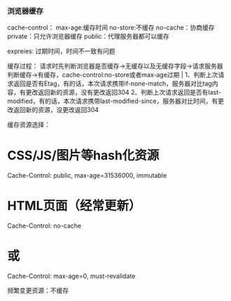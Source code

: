 ### 浏览器缓存
cache-control：
max-age:缓存时间
no-store:不缓存
no-cache：协商缓存
private：只允许浏览器缓存
public：代理服务器都可以缓存

expreies: 过期时间，时间不一致有问题


缓存过程：
请求时先判断浏览器是否缓存->无缓存以及无缓存字段->请求服务器
判断缓存->有缓存，cache-control:no-store或者max-age过期
|
1、判断上次请求返回是否有Etag，有的话，本次请求携带if-none-match，服务器对比tag内容，有更改返回新的资源，没有更改返回304
2、判断上次请求返回是否有last-modified，有的话，本次请求携带last-modified-since，服务器对比时间，有更改返回新的资源，没更改返回304

缓存资源选择：
# CSS/JS/图片等hash化资源
Cache-Control: public, max-age=31536000, immutable

# HTML页面（经常更新）
Cache-Control: no-cache
# 或
Cache-Control: max-age=0, must-revalidate


频繁变更资源：不缓存
